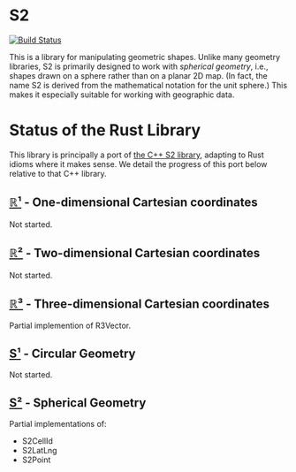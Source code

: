 # S2

[![Build Status](https://travis-ci.org/danhhz/s2.svg?branch=master)](https://travis-ci.org/danhhz/s2)

This is a library for manipulating geometric shapes. Unlike many geometry
libraries, S2 is primarily designed to work with _spherical geometry_, i.e.,
shapes drawn on a sphere rather than on a planar 2D map. (In fact, the name S2
is derived from the mathematical notation for the unit sphere.) This makes it
especially suitable for working with geographic data.

# Status of the Rust Library

This library is principally a port of [the C++ S2 library], adapting to Rust
idioms where it makes sense. We detail the progress of this port below relative
to that C++ library.

## [ℝ¹](https://godoc.org/github.com/golang/geo/r1) - One-dimensional Cartesian coordinates

Not started.

## [ℝ²](https://godoc.org/github.com/golang/geo/r2) - Two-dimensional Cartesian coordinates

Not started.

## [ℝ³](https://godoc.org/github.com/golang/geo/r3) - Three-dimensional Cartesian coordinates

Partial implemention of R3Vector.

## [S¹](https://godoc.org/github.com/golang/geo/s1) - Circular Geometry

Not started.

## [S²](https://godoc.org/github.com/golang/geo/s2) - Spherical Geometry

Partial implementations of:

- S2CellId
- S2LatLng
- S2Point

[the C++ S2 library]: https://code.google.com/archive/p/s2-geometry-library/
